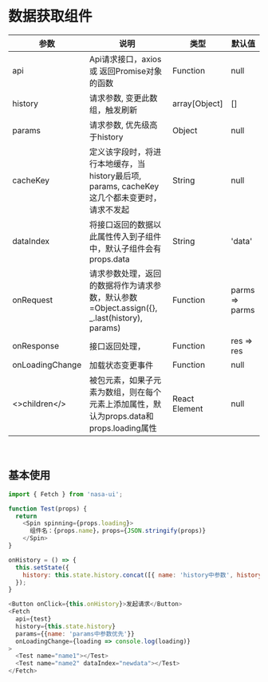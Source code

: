 # 数据获取组件

|      参数     |                                             说明                                            |      类型     |     默认值     |
|---------------|---------------------------------------------------------------------------------------------|---------------|----------------|
| api           | Api请求接口，axios或 返回Promise对象的函数                                                              | Function       | null     |
| history       | 请求参数, 变更此数组，触发刷新                                                              | array[Object] | []             |
| params        | 请求参数, 优先级高于history                                                                 | Object        | null             |
| cacheKey      | 定义该字段时，将进行本地缓存，当history最后项, params, cacheKey这几个都未变更时，请求不发起 | String        | null           |
| dataIndex     | 将接口返回的数据以此属性传入到子组件中，默认子组件会有props.data                            | String        | 'data'         |
| onRequest     | 请求参数处理，返回的数据将作为请求参数，默认参数=Object.assign({}, _.last(history), params) | Function      | parms => parms |
| onResponse    | 接口返回处理，                                                                              | Function      | res => res     |
| onLoadingChange     | 加载状态变更事件                                                                            | Function      | null           |
| <>children</> | 被包元素，如果子元素为数组，则在每个元素上添加属性，默认为props.data和props.loading属性     | React Element | null           |

<br/>

## 基本使用  

```javascript
import { Fetch } from 'nasa-ui';

function Test(props) {
  return 
    <Spin spinning={props.loading}>
      组件名：{props.name}，props={JSON.stringify(props)}
    </Spin>
}

onHistory = () => {
  this.setState({
    history: this.state.history.concat([{ name: 'history中参数', history: 'history中参数' }])
  });
}

<Button onClick={this.onHistory}>发起请求</Button>
<Fetch 
  api={test}
  history={this.state.history}
  params={{name: 'params中参数优先'}}
  onLoadingChange={loading => console.log(loading)}
>
  <Test name="name1"></Test>
  <Test name="name2" dataIndex="newdata"></Test>
</Fetch>

```